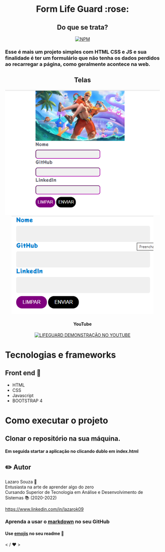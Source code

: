 
<h1 align=center>Form Life Guard :rose:</h1>
<h2 align=center>
 Do que se trata? 
</h2>

<span align=center>

[![NPM](https://img.shields.io/npm/l/react?color=red&style=plastic)](https://github.com/lazarok09/Form-LifeGuard/blob/main/LICENSE?)

</span>

<p>
 <h3>Esse é mais um projeto simples com HTML CSS e JS e sua finalidade é ter um formulário que não tenha os dados perdidos ao recarregar a página, como geralmente acontece na web.</h3>
</p>

<h2 align=center>Telas</h2>
<p align="center">
    <img alt="imagem da tela em displays grandes como computadores e laptops" title="no desktop" src="assets/desktop.png">
    <img alt="imagem das tela no dispositivo móvel" title="no mobile" src="assets/onmobile.png">
</p>

<h4 align=center>YouTube</h4>

<span align=center>
 
[![LIFEGUARD DEMONSTRAÇÃO NO YOUTUBE](https://img.youtube.com/vi/NCf6EC9SiEQ/0.jpg)](https://www.youtube.com/watch?v=NCf6EC9SiEQ)

</span>
 
# Tecnologias e frameworks
## Front end :memo:
- HTML
- CSS
- Javascript
- BOOTSTRAP 4

# Como executar o projeto
## Clonar o repositório na sua máquina. 
#### Em seguida startar a aplicação no clicando dublo em index.html 
## :pencil2: Autor
Lazaro Souza :runner: <br>
Entusiasta na arte de aprender algo do zero<br>
Cursando Superior de Tecnologia em Análise e Desenvolvimento de Sistemas :books: (2020-2022)<br>

https://www.linkedin.com/in/lazarok09
### Aprenda a usar o [markdown](https://docs.pipz.com/central-de-ajuda/learning-center/guia-basico-de-markdown#open) no seu GitHub
#### Use [emojis](https://github.com/ikatyang/emoji-cheat-sheet) no seu readme :art:

< / :heart: >

